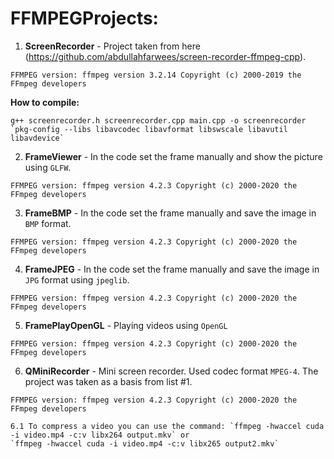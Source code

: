 # FFMPEGProjects:

1. <b>ScreenRecorder</b> - Project taken from here (https://github.com/abdullahfarwees/screen-recorder-ffmpeg-cpp).

`FFMPEG version: ffmpeg version 3.2.14 Copyright (c) 2000-2019 the FFmpeg developers`

<b>How to compile:</b>
```
g++ screenrecorder.h screenrecorder.cpp main.cpp -o screenrecorder `pkg-config --libs libavcodec libavformat libswscale libavutil libavdevice`
```
2. <b>FrameViewer</b> - In the code set the frame manually and show the picture using `GLFW`.

`FFMPEG version: ffmpeg version 4.2.3 Copyright (c) 2000-2020 the FFmpeg developers`

3. <b>FrameBMP</b> - In the code set the frame manually and save the image in `BMP` format.

`FFMPEG version: ffmpeg version 4.2.3 Copyright (c) 2000-2020 the FFmpeg developers`

4. <b>FrameJPEG</b> - In the code set the frame manually and save the image in `JPG` format using `jpeglib`.

`FFMPEG version: ffmpeg version 4.2.3 Copyright (c) 2000-2020 the FFmpeg developers`

5. <b>FramePlayOpenGL</b> - Playing videos using `OpenGL`

`FFMPEG version: ffmpeg version 4.2.3 Copyright (c) 2000-2020 the FFmpeg developers`

6. <b>QMiniRecorder</b> - Mini screen recorder. Used codec format `MPEG-4`. The project was taken as a basis from list #1.

`FFMPEG version: ffmpeg version 4.2.3 Copyright (c) 2000-2020 the FFmpeg developers`

	6.1 To compress a video you can use the command: `ffmpeg -hwaccel cuda -i video.mp4 -c:v libx264 output.mkv` or 
	`ffmpeg -hwaccel cuda -i video.mp4 -c:v libx265 output2.mkv`
